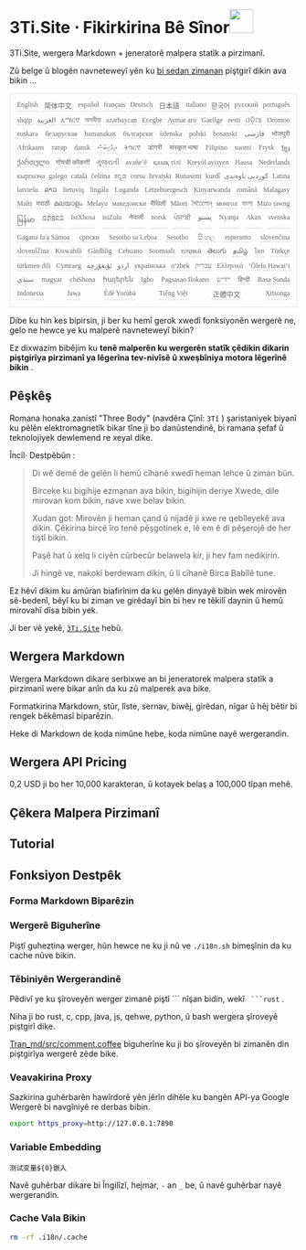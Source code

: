 <h1 style="justify-content:space-between">3Ti.Site ⋅ Fikirkirina Bê Sînor<img src="//i-01.eu.org/3Ti/logo.svg" style="user-select:none;margin-top:-1px;width:42px"></h1>

3Ti.Site, wergera Markdown + jeneratorê malpera statîk a pirzimanî.

Zû belge û blogên navneteweyî yên ku [bi sedan zimanan](https://github.com/i18n-site/node/blob/main/lang/src/index.js) piştgirî dikin ava bikin ...

<pre class="langli" style="display:flex;flex-wrap:wrap;background:transparent;border:1px solid #eee;font-size:12px;box-shadow:0 0 3px inset #eee;padding:12px 5px 4px 12px;justify-content:space-between;"><style>pre.langli i{font-weight:300;font-family:s;margin-right:7px;margin-bottom:8px;font-style:normal;color:#666;border-bottom:1px dashed #ccc;}</style><i>English</i><i> 简体中文 </i><i>español</i><i>français</i><i>Deutsch</i><i> 日本語 </i><i>italiano</i><i>한국어</i><i>русский</i><i>português</i><i>shqip</i><i>‫العربية‬</i><i>አማርኛ</i><i>অসমীয়া</i><i>azərbaycan</i><i>Eʋegbe</i><i>Aymar aru</i><i>Gaeilge</i><i>eesti</i><i>ଓଡ଼ିଆ</i><i>Oromoo</i><i>euskara</i><i>беларуская</i><i>bamanakan</i><i>български</i><i>íslenska</i><i>polski</i><i>bosanski</i><i>‫فارسی‬</i><i>भोजपुरी</i><i>Afrikaans</i><i>татар</i><i>dansk</i><i>‫ދިވެހިބަސް‬</i><i>ትግርኛ</i><i>डोगरी</i><i>संस्कृत भाषा</i><i>Filipino</i><i>suomi</i><i>Frysk</i><i>ខ្មែរ</i><i>ქართული</i><i>गोंयची कोंकणी</i><i>ગુજરાતી</i><i>avañe’ẽ</i><i>қазақ тілі</i><i>Kreyòl ayisyen</i><i>Hausa</i><i>Nederlands</i><i>кыргызча</i><i>galego</i><i>català</i><i>čeština</i><i>ಕನ್ನಡ</i><i>corsu</i><i>hrvatski</i><i>Runasimi</i><i>kurdî</i><i>‫کوردیی ناوەندی‬</i><i>Latina</i><i>latviešu</i><i>ລາວ</i><i>lietuvių</i><i>lingála</i><i>Luganda</i><i>Lëtzebuergesch</i><i>Kinyarwanda</i><i>română</i><i>Malagasy</i><i>Malti</i><i>मराठी</i><i>മലയാളം</i><i>Melayu</i><i>македонски</i><i>मैथिली</i><i>Māori</i><i>মৈতৈলোন্</i><i>монгол</i><i>বাংলা</i><i>Mizo ṭawng</i><i>မြန်မာ</i><i>𞄀𞄄𞄰𞄩𞄍𞄜𞄰</i><i>IsiXhosa</i><i>isiZulu</i><i>नेपाली</i><i>norsk</i><i>ਪੰਜਾਬੀ</i><i>‫پښتو‬</i><i>Nyanja</i><i>Akan</i><i>svenska</i><i>Gagana fa'a Sāmoa</i><i>српски</i><i>Sesotho sa Leboa</i><i>Sesotho</i><i>සිංහල</i><i>esperanto</i><i>slovenčina</i><i>slovenščina</i><i>Kiswahili</i><i>Gàidhlig</i><i>Cebuano</i><i>Soomaali</i><i>тоҷикӣ</i><i>తెలుగు</i><i>தமிழ்</i><i>ไทย</i><i>Türkçe</i><i>türkmen dili</i><i>Cymraeg</i><i>‫ئۇيغۇرچە‬</i><i>‫اردو‬</i><i>українська</i><i>o‘zbek</i><i>‫עברית‬</i><i>Ελληνικά</i><i>ʻŌlelo Hawaiʻi</i><i>‫سنڌي‬</i><i>magyar</i><i>chiShona</i><i>հայերեն</i><i>Igbo</i><i>Pagsasao Ilokano</i><i>‫ייִדיש‬</i><i>हिन्दी</i><i>Basa Sunda</i><i>Indonesia</i><i>Jawa</i><i>Èdè Yorùbá</i><i>Tiếng Việt</i><i> 正體中文 </i><i>Xitsonga</i></pre>

Dibe ku hin kes bipirsin, ji ber ku hemî gerok xwedî fonksiyonên wergerê ne, gelo ne hewce ye ku malperê navneteweyî bikin?

Ez dixwazim bibêjim ku **tenê malperên ku wergerên statîk çêdikin dikarin piştgirîya pirzimanî ya lêgerîna tev-nivîsê û xweşbîniya motora lêgerînê bikin** .

## Pêşkêş

Romana honaka zanistî &quot;Three Body&quot; (navdêra Çînî: `3Tǐ` ) şaristaniyek biyanî ku pêlên elektromagnetîk bikar tîne ji bo danûstendinê, bi ramana şefaf û teknolojiyek dewlemend re xeyal dike.

Încîl· Destpêbûn :

> Di wê demê de gelên li hemû cîhanê xwedî heman lehce û ziman bûn.
>
> Birceke ku bigihije ezmanan ava bikin, bigihijin deriye Xwede, dile mirovan kom bikin, nave xwe belav bikin.
>
> Xudan got: Mirovên ji heman çand û nijadê ji xwe re qebîleyekê ava dikin. Çêkirina bircê îro tenê pêşgotinek e, lê em ê di pêşerojê de her tiştî bikin.
>
> Paşê hat û xelq li ciyên cûrbecûr belawela kir, ji hev fam nedikirin.
>
> Ji hingê ve, nakokî berdewam dikin, û li cîhanê Birca Babîlê tune.

Ez hêvî dikim ku amûran biafirînim da ku gelên dinyayê bibin wek mirovên sê-bedenî, bêyî ku bi ziman ve girêdayî bin bi hev re têkilî daynin û hemû mirovahî dîsa bibin yek.

Ji ber vê yekê, [`3Ti.Site`](//3Ti.Site) hebû.

## Wergera Markdown

Wergera Markdown dikare serbixwe an bi jeneratorek malpera statîk a pirzimanî were bikar anîn da ku zû malperek ava bike.

Formatkirina Markdown, stûr, lîste, sernav, biwêj, girêdan, nîgar û hêj bêtir bi rengek bêkêmasî biparêzin.

Heke di Markdown de koda nimûne hebe, koda nimûne nayê wergerandin.

## Wergera API Pricing

0,2 USD ji bo her 10,000 karakteran, û kotayek belaş a 100,000 tîpan mehê.

## Çêkera Malpera Pirzimanî

## Tutorial

## Fonksiyon Destpêk

### Forma Markdown Biparêzin

### Wergerê Biguherîne

Piştî guheztina werger, hûn hewce ne ku ji nû ve `./i18n.sh` bimeşînin da ku cache nûve bikin.

### Têbiniyên Wergerandinê

Pêdivî ye ku şîroveyên werger zimanê piştî \``` nîşan bidin, wekî ` ```rust` .

Niha ji bo rust, c, cpp, java, js, qehwe, python, û bash wergera şîroveyê piştgirî dike.

[Tran_md/src/comment.coffee](https://github.com/i18n-site/node/blob/main/tran_md/src/comment.coffee) biguherîne ku ji bo şîroveyên bi zimanên din piştgirîya wergerê zêde bike.

### Veavakirina Proxy

Sazkirina guhêrbarên hawîrdorê yên jêrîn dihêle ku bangên API-ya Google Wergerê bi navgîniyê re derbas bibin.

```bash
export https_proxy=http://127.0.0.1:7890
```

### Variable Embedding

```
测试变量${0}嵌入
```

Navê guhêrbar dikare bi Îngilîzî, hejmar, `-` an `_` be, û navê guhêrbar nayê wergerandin.

### Cache Vala Bikin

```bash
rm -rf .i18n/.cache
```
